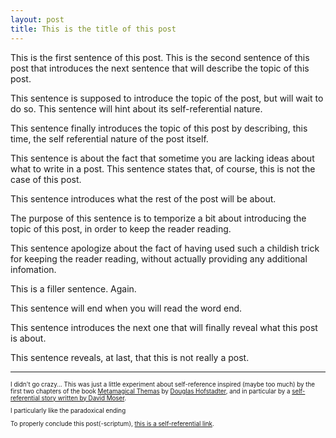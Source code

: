 ```yaml
---
layout: post
title: This is the title of this post
---
```


This is the first sentence of this post. This is the second sentence of this post that introduces the next sentence that will describe the topic of this post. 

This sentence is supposed to introduce the topic of the post, but will wait to do so. This sentence will hint about its self-referential nature.

This sentence finally introduces the topic of this post by describing, this time, the self referential nature of the post itself.

This sentence is about the fact that sometime you are lacking ideas about what to write in a post. This sentence states that, of course, this is not the case of this post.

This sentence introduces what the rest of the post will be about.

The purpose of this sentence is to temporize a bit about introducing the topic of this post, in order to keep the reader reading.

This sentence apologize about the fact of having used such a childish trick for keeping the reader reading, without actually providing any additional infomation.

This is a filler sentence. Again.

This sentence will end when you will read the word end.

This sentence introduces the next one that will finally reveal what this post is about.

This sentence reveals, at last, that this is not really a post.

---

<div style="font-size: 0.7em">
<p>I didn't go crazy... This was just a little experiment about self-reference inspired (maybe too much) by the first two chapters of the book <a href="http://en.wikipedia.org/wiki/Metamagical_Themas">Metamagical Themas</a> by <a href="http://en.wikipedia.org/wiki/Douglas_Hofstadter">Douglas Hofstadter</a>, and in particular by a <a href="http://consc.net/misc/moser.html">self-referential story written by David Moser</a>.</p>
<p>I particularly like the paradoxical ending</p>
<p>To properly conclude this post(-scriptum), <a href="#">this is a self-referential link</a>.</p>
</div>


